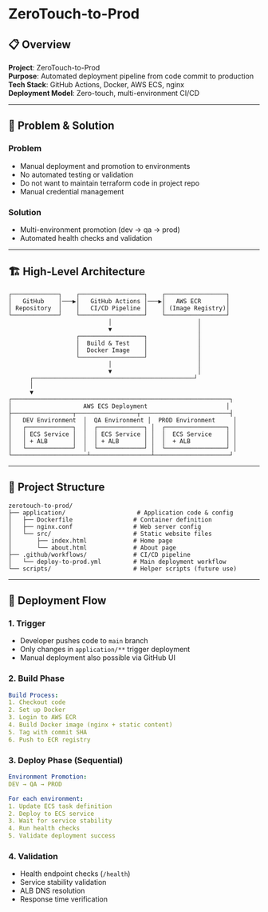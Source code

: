 # ZeroTouch-to-Prod

## 📋 **Overview**

**Project**: ZeroTouch-to-Prod  
**Purpose**: Automated deployment pipeline from code commit to production  
**Tech Stack**: GitHub Actions, Docker, AWS ECS, nginx  
**Deployment Model**: Zero-touch, multi-environment CI/CD  

---

## 🎯 **Problem & Solution**

### **Problem**
- Manual deployment and promotion to environments
- No automated testing or validation
- Do not want to maintain terraform code in project repo
- Manual credential management

### **Solution**
- Multi-environment promotion (dev → qa → prod)
- Automated health checks and validation

---

## 🏗️ **High-Level Architecture**

```
┌─────────────┐    ┌──────────────────┐    ┌─────────────────┐
│   GitHub    │───▶│   GitHub Actions │───▶│   AWS ECR       │
│ Repository  │    │   CI/CD Pipeline │    │ (Image Registry)│
└─────────────┘    └──────────────────┘    └─────────────────┘
                            │                        │
                            ▼                        │
                   ┌──────────────────┐              │
                   │  Build & Test    │              │
                   │  Docker Image    │              │
                   └──────────────────┘              │
                            │                        │
                            ▼                        │
      ┌─────────────────────────────────────────────┘
      │
      ▼
┌─────────────────────────────────────────────────────────────┐
│                    AWS ECS Deployment                      │
├─────────────────┬─────────────────┬─────────────────────────┤
│   DEV Environment  │  QA Environment │  PROD Environment     │
│   ┌─────────────┐  │  ┌─────────────┐ │  ┌─────────────────┐ │
│   │ ECS Service │  │  │ ECS Service │ │  │  ECS Service    │ │
│   │ + ALB       │  │  │ + ALB       │ │  │  + ALB          │ │
│   └─────────────┘  │  └─────────────┘ │  └─────────────────┘ │
└─────────────────────┴─────────────────┴─────────────────────┘
```

---

## 📁 **Project Structure**

```
zerotouch-to-prod/
├── application/                    # Application code & config
│   ├── Dockerfile                 # Container definition
│   ├── nginx.conf                 # Web server config
│   └── src/                       # Static website files
│       ├── index.html             # Home page
│       └── about.html             # About page
├── .github/workflows/             # CI/CD pipeline
│   └── deploy-to-prod.yml         # Main deployment workflow
└── scripts/                       # Helper scripts (future use)
```

---

## 🔄 **Deployment Flow**

### **1. Trigger**
- Developer pushes code to `main` branch
- Only changes in `application/**` trigger deployment
- Manual deployment also possible via GitHub UI

### **2. Build Phase**
```yaml
Build Process:
1. Checkout code
2. Set up Docker
3. Login to AWS ECR
4. Build Docker image (nginx + static content)
5. Tag with commit SHA
6. Push to ECR registry
```

### **3. Deploy Phase (Sequential)**
```yaml
Environment Promotion:
DEV → QA → PROD

For each environment:
1. Update ECS task definition
2. Deploy to ECS service
3. Wait for service stability
4. Run health checks
5. Validate deployment success
```

### **4. Validation**
- Health endpoint checks (`/health`)
- Service stability validation
- ALB DNS resolution
- Response time verification

